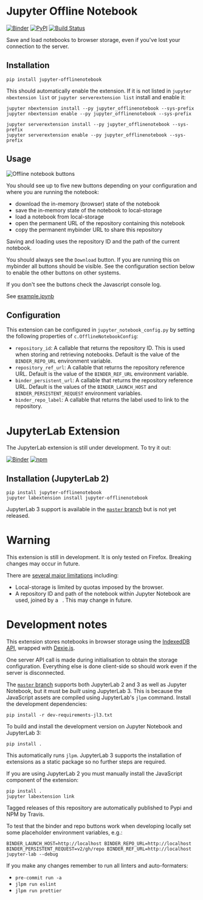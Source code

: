 # Jupyter Offline Notebook

[![Binder](https://mybinder.org/badge_logo.svg)](https://mybinder.org/v2/gh/manics/jupyter-offlinenotebook/master?filepath=example.ipynb)
[![PyPI](https://img.shields.io/pypi/v/jupyter-offlinenotebook.svg)](https://pypi.python.org/pypi/jupyter-offlinenotebook)
[![Build Status](https://github.com/manics/jupyter-offlinenotebook/workflows/Test/badge.svg)](https://github.com/manics/jupyter-offlinenotebook/actions)

Save and load notebooks to browser storage, even if you've lost your connection to the server.

## Installation

    pip install jupyter-offlinenotebook

This should automatically enable the extension. If it is not listed in `jupyter nbextension list` or `jupyter serverextension list` install and enable it:

    jupyter nbextension install --py jupyter_offlinenotebook --sys-prefix
    jupyter nbextension enable --py jupyter_offlinenotebook --sys-prefix

    jupyter serverextension install --py jupyter_offlinenotebook --sys-prefix
    jupyter serverextension enable --py jupyter_offlinenotebook --sys-prefix

## Usage

![Offline notebook buttons](./offline-notebook-buttons.png)

You should see up to five new buttons depending on your configuration and where you are running the notebook:

- download the in-memory (browser) state of the notebook
- save the in-memory state of the notebook to local-storage
- load a notebook from local-storage
- open the permanent URL of the repository containing this notebook
- copy the permanent mybinder URL to share this repository

Saving and loading uses the repository ID and the path of the current notebook.

You should always see the `Download` button.
If you are running this on mybinder all buttons should be visible.
See the configuration section below to enable the other buttons on other systems.

If you don't see the buttons check the Javascript console log.

See [example.ipynb](./example.ipynb)

## Configuration

This extension can be configured in `jupyter_notebook_config.py` by setting the following properties of `c.OfflineNotebookConfig`:

- `repository_id`:
  A callable that returns the repository ID.
  This is used when storing and retrieving notebooks.
  Default is the value of the `BINDER_REPO_URL` environment variable.
- `repository_ref_url`:
  A callable that returns the repository reference URL.
  Default is the value of the `BINDER_REF_URL` environment variable.
- `binder_persistent_url`:
  A callable that returns the repository reference URL.
  Default is the values of the `BINDER_LAUNCH_HOST` and
  `BINDER_PERSISTENT_REQUEST` environment variables.
- `binder_repo_label`:
  A callable that returns the label used to link to the repository.

# JupyterLab Extension

The JupyterLab extension is still under development.
To try it out:

[![Binder](https://mybinder.org/badge_logo.svg)](https://mybinder.org/v2/gh/manics/jupyter-offlinenotebook/master?urlpath=lab%2Ftree%2Fexample.ipynb)
[![npm](https://img.shields.io/npm/v/jupyter-offlinenotebook)](https://www.npmjs.com/package/jupyter-offlinenotebook)

## Installation (JupyterLab 2)

    pip install jupyter-offlinenotebook
    jupyter labextension install jupyter-offlinenotebook

JupyterLab 3 support is available in the [`master` branch](https://github.com/manics/jupyter-offlinenotebook) but is not yet released.

# Warning

This extension is still in development.
It is only tested on Firefox.
Breaking changes may occur in future.

There are [several major limitations](https://github.com/manics/jupyter-offlinenotebook/issues) including:

- Local-storage is limited by quotas imposed by the browser.
- A repository ID and path of the notebook within Jupyter Notebook are used, joined by a ` `.
  This may change in future.

# Development notes

This extension stores notebooks in browser storage using the [IndexedDB API](https://developer.mozilla.org/en-US/docs/Web/API/IndexedDB_API), wrapped with [Dexie.js](https://dexie.org/).

One server API call is made during initialisation to obtain the storage configuration.
Everything else is done client-side so should work even if the server is disconnected.

The [`master` branch](https://github.com/manics/jupyter-offlinenotebook) supports both JupyterLab 2 and 3 as well as Jupyter Notebook, but it must be _built_ using JupyterLab 3.
This is because the JavaScript assets are compiled using JupyterLab's `jlpm` command.
Install the development dependencies:

    pip install -r dev-requirements-jl3.txt

To build and install the development version on Jupyter Notebook and JupyterLab 3:

    pip install .

This automatically runs `jlpm`.
JupyterLab 3 supports the installation of extensions as a static package so no further steps are required.

If you are using JupyterLab 2 you must manually install the JavaScript component of the extension:

    pip install .
    jupyter labextension link

Tagged releases of this repository are automatically published to Pypi and NPM by Travis.

To test that the binder and repo buttons work when developing locally set some placeholder environment variables, e.g.:

```
BINDER_LAUNCH_HOST=http://localhost BINDER_REPO_URL=http://localhost BINDER_PERSISTENT_REQUEST=v2/gh/repo BINDER_REF_URL=http://localhost jupyter-lab --debug
```

If you make any changes remember to run all linters and auto-formaters:

- `pre-commit run -a`
- `jlpm run eslint`
- `jlpm run prettier`
